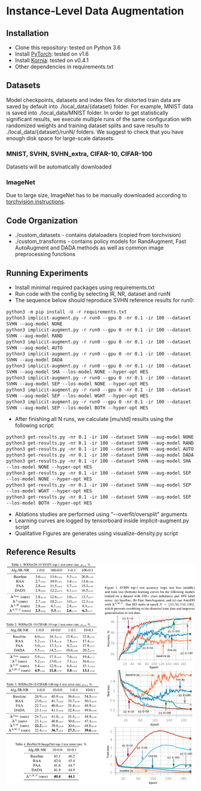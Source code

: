 # Instance-Level Data Augmentation






## Installation
- Clone this repository: tested on Python 3.6
- Install [PyTorch](http://pytorch.org/): tested on v1.6
- Install [Kornia](https://github.com/arraiyopensource/kornia): tested on v0.4.1
- Other dependencies in requirements.txt

## Datasets
Model checkpoints, datasets and index files for distorted train data are saved by default into ./local_data/{dataset} folder. For example, MNIST data is saved into ./local_data/MNIST folder. In order to get statistically significant results, we execute multiple runs of the same configuration with randomized weights and training dataset splits and save results to ./local_data/{dataset}/runN/ folders. We suggest to check that you have enough disk space for large-scale datasets.

### MNIST, SVHN, SVHN_extra, CIFAR-10, CIFAR-100
Datasets will be automatically downloaded

### ImageNet
Due to large size, ImageNet has to be manually downloaded according to [torchvision instructions](https://pytorch.org/docs/stable/_modules/torchvision/datasets/imagenet.html#ImageNet).

## Code Organization
- ./custom_datasets - contains dataloaders (copied from torchvision)
- ./custom_transforms - contains policy models for RandAugment, Fast AutoAugment and DADA methods as well as common image preprocessing functions

## Running Experiments
- Install minimal required packages using requirements.txt
- Run code with the config by selecting IR, NR, dataset and runN
- The sequence below should reproduce SVHN reference results for run0:

```Shell
python3 -m pip install -U -r requirements.txt
python3 implicit-augment.py -r run0 --gpu 0 -nr 0.1 -ir 100 --dataset SVHN --aug-model NONE
python3 implicit-augment.py -r run0 --gpu 0 -nr 0.1 -ir 100 --dataset SVHN --aug-model RAND
python3 implicit-augment.py -r run0 --gpu 0 -nr 0.1 -ir 100 --dataset SVHN --aug-model AUTO
python3 implicit-augment.py -r run0 --gpu 0 -nr 0.1 -ir 100 --dataset SVHN --aug-model DADA
python3 implicit-augment.py -r run0 --gpu 0 -nr 0.1 -ir 100 --dataset SVHN --aug-model SHA --los-model NONE --hyper-opt HES
python3 implicit-augment.py -r run0 --gpu 0 -nr 0.1 -ir 100 --dataset SVHN --aug-model SEP --los-model NONE --hyper-opt HES
python3 implicit-augment.py -r run0 --gpu 0 -nr 0.1 -ir 100 --dataset SVHN --aug-model SEP --los-model WGHT --hyper-opt HES
python3 implicit-augment.py -r run0 --gpu 0 -nr 0.1 -ir 100 --dataset SVHN --aug-model SEP --los-model BOTH --hyper-opt HES
```

- After finishing all N runs, we calculate [mu/std] results using the following script:

```Shell
python3 get-results.py -nr 0.1 -ir 100 --dataset SVHN --aug-model NONE
python3 get-results.py -nr 0.1 -ir 100 --dataset SVHN --aug-model RAND
python3 get-results.py -nr 0.1 -ir 100 --dataset SVHN --aug-model AUTO
python3 get-results.py -nr 0.1 -ir 100 --dataset SVHN --aug-model DADA
python3 get-results.py -nr 0.1 -ir 100 --dataset SVHN --aug-model SHA --los-model NONE --hyper-opt HES
python3 get-results.py -nr 0.1 -ir 100 --dataset SVHN --aug-model SEP --los-model NONE --hyper-opt HES
python3 get-results.py -nr 0.1 -ir 100 --dataset SVHN --aug-model SEP --los-model WGHT --hyper-opt HES
python3 get-results.py -nr 0.1 -ir 100 --dataset SVHN --aug-model SEP --los-model BOTH --hyper-opt HES
```

- Ablations studies are performed using "--overfit/oversplit" arguments
- Learning curves are logged by tensorboard inside implicit-augment.py script
- Qualitative Figures are generates using visualize-density.py script

## Reference Results
![Reference Results](table.svg)

